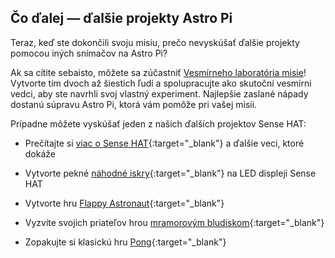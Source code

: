 ## Čo ďalej — ďalšie projekty Astro Pi

Teraz, keď ste dokončili svoju misiu, prečo nevyskúšať ďalšie projekty pomocou iných snímačov na Astro Pi?

Ak sa cítite sebaisto, môžete sa zúčastniť [Vesmírneho laboratória misie](https://astro-pi.org/missions/space-lab/)! Vytvorte tím dvoch až šiestich ľudí a spolupracujte ako skutoční vesmírni vedci, aby ste navrhli svoj vlastný experiment. Najlepšie zaslané nápady dostanú súpravu Astro Pi, ktorá vám pomôže pri vašej misii.

Prípadne môžete vyskúšať jeden z našich ďalších projektov Sense HAT:

+ Prečítajte si [viac o Sense HAT](https://projects.raspberrypi.org/en/projects/getting-started-with-the-sense-hat){:target="_blank"} a ďalšie veci, ktoré dokáže

+ Vytvorte pekné [náhodné iskry](https://projects.raspberrypi.org/en/projects/sense-hat-random-sparkles){:target="_blank"} na LED displeji Sense HAT

+ Vytvorte hru [Flappy Astronaut](https://projects.raspberrypi.org/en/projects/flappy-astronaut){:target="_blank"}

+ Vyzvite svojich priateľov hrou [mramorovým bludiskom](https://projects.raspberrypi.org/en/projects/sense-hat-marble-maze){:target="_blank"}

+ Zopakujte si klasickú hru [Pong](https://projects.raspberrypi.org/en/projects/sense-hat-pong){:target="_blank"}
